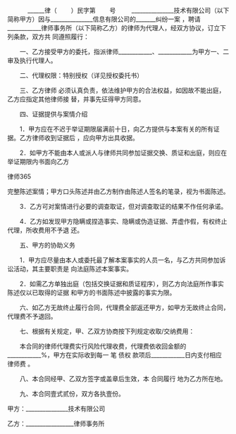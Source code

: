 
 


　　　
    ______律（　　 ）民字第　　 号
　　
_______________技术有限公司（以下简称甲方）因与_______________信息有限公司的_______纠纷一案
，聘请____________律师事务所（以下简称乙方）的律师为代理人，经双方协议，订立下列条款，双方共
同遵照履行：


　　一、乙方接受甲方的委托，指派律师____________、____________为甲方一、二审及执行代理人。


　　二、代理权限：特别授权（详见授权委托书）


　　三、乙方律师 必须认真负责，依法维护甲方的合法权益，如因故不能出庭，乙方应指定其他律师接
替，并事先征得甲方同意。


　　四、证据提供与案情介绍


　　1．甲方应在不迟于举证期限届满前十日，向乙方提供与本案有关的所有证据。乙方律师收到证据后
，应向甲方出具收据。


　　2．如甲方不能由本人或派人与律师共同参加证据交换、质证和出庭，则应在举证期限内书面向乙方




 
律师365






完整陈述案情；甲方口头陈述并由乙方制作由陈述人签名的笔录，视为书面陈述。




　　3．乙方可对案情进行必要的调查取证，但对调查取证的结果不作任何承诺。


　　4．乙方如发现甲方隐瞒或捏造事实、隐瞒或伪造证据、弄虚作假，有权终止代理，所收费用不予退
还。


　　五、甲方的协助义务


　　1．甲方应尽量由本人或委托最了解本案事实的人员一名，与乙方共同参加诉讼活动，其主要职责是
向法庭陈述本案事实。


　　2．如需乙方单独出庭（包括交换证据和质证程序），则乙方向法庭所作事实陈述仅以已取得的证据
和甲方的书面陈述中披露的事实为限。


　　六、如乙方无故终止履行合同，代理费全部返还甲方，如甲方无故终止合同，代理费不予退回。


　　七、根据有关规定，甲、乙双方协商按下列规定收取/交纳费用：


　　本合同的律师代理费实行风险代理收费，代理费依收回金额的____________%，甲方在实际收到每一
笔
债权
款项后____________日内支付相应
律师费
。


　　八、本合同经甲、乙双方签字或盖章后生效，本
合同履行
地为乙方所在地。


　　九、本合同壹式贰份，双方各执壹份。


 



甲方：_______________技术有限公司



乙方：_________________律师事务所
 


 

 
 
 
 
 
  


  
 

  


  


  
 
 
 
 

